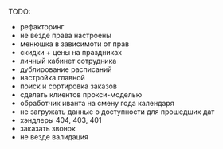 TODO:
- рефакторинг
- не везде права настроены
- менюшка в зависимоти от прав
- скидки + цены на праздниках
- личный кабинет сотрудника
- дублирование расписаний
- настройка главной
- поиск и сортировка заказов
- сделать клиентов прокси-моделью
- обработчик иванта на смену года календаря
- не загружать данные о доступности для прошедших дат
- хэндлеры 404, 403, 401
- заказать звонок
- не везде валидация